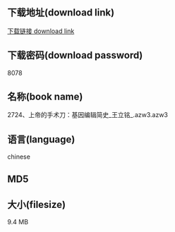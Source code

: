 ## 下载地址(download link)
[下载链接 download link](https://voluble-croquembouche-d321dc.netlify.app/?s=2724%E3%80%81%E4%B8%8A%E5%B8%9D%E7%9A%84%E6%89%8B%E6%9C%AF%E5%88%80%EF%BC%9A%E5%9F%BA%E5%9B%A0%E7%BC%96%E8%BE%91%E7%AE%80%E5%8F%B2_%E7%8E%8B%E7%AB%8B%E9%93%AD_.azw3)

## 下载密码(download password)
8078

## 名称(book name)
2724、上帝的手术刀：基因编辑简史_王立铭_.azw3.azw3

## 语言(language)
chinese

## MD5


## 大小(filesize)
9.4 MB
